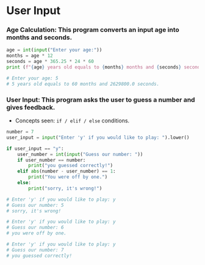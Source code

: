 # User Input

### Age Calculation: This program converts an input age into months and seconds.

```python
age = int(input("Enter your age:"))
months = age * 12
seconds = age * 365.25 * 24 * 60
print (f"{age} years old equals to {months} months and {seconds} seconds.")

# Enter your age: 5
# 5 years old equals to 60 months and 2629800.0 seconds.
```

### User Input: This program asks the user to guess a number and gives feedback.

- Concepts seen: `if / elif / else` conditions.

```python
number = 7
user_input = input("Enter 'y' if you would like to play: ").lower()

if user_input == "y":
    user_number = int(input("Guess our number: "))
    if user_number == number:
        print("you guessed correctly!")
    elif abs(number - user_number) == 1:
        print("You were off by one.")
    else:
        print("sorry, it's wrong!")

# Enter 'y' if you would like to play: y
# Guess our number: 5
# sorry, it's wrong!

# Enter 'y' if you would like to play: y
# Guess our number: 6
# you were off by one.

# Enter 'y' if you would like to play: y
# Guess our number: 7
# you guessed correctly!
```

